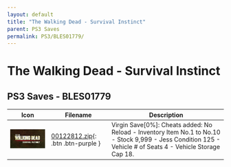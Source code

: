 ```yaml
---
layout: default
title: "The Walking Dead - Survival Instinct"
parent: PS3 Saves
permalink: PS3/BLES01779/
---
```

# The Walking Dead - Survival Instinct

## PS3 Saves - BLES01779

| Icon | Filename | Description |
|------|----------|-------------|
| ![The Walking Dead - Survival Instinct](ICON0.PNG) | [00122812.zip](00122812.zip){: .btn .btn-purple } | Virgin Save[0%]: Cheats added: No Reload - Inventory Item No.1 to No.10 - Stock 9,999 - Jess Condition 125 - Vehicle # of Seats 4 - Vehicle Storage Cap 18. |
